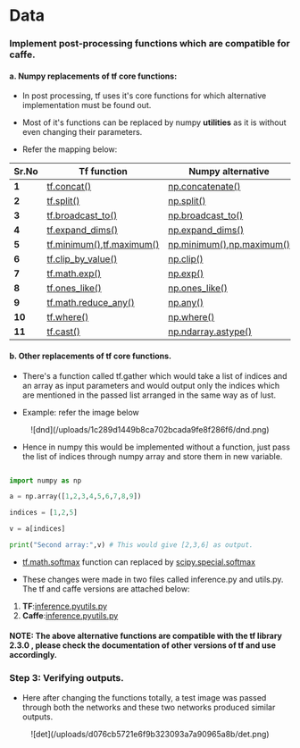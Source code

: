 # Data

### Implement post-processing functions which are compatible for caffe.

#### a. Numpy replacements of tf core functions:

* In post processing, tf uses it's core functions for which alternative implementation must be found out.

* Most of it's functions can be replaced by numpy **utilities** as it is without even changing their parameters.

* Refer the mapping below:

| Sr.No | Tf function | Numpy alternative |
| ------ | ------ | ------ |
| **1** | [tf.concat()](https://www.tensorflow.org/api_docs/python/tf/concat) | [np.concatenate()](https://numpy.org/doc/stable/reference/generated/numpy.concatenate.html)|
| **2** | [tf.split()](https://www.tensorflow.org/api_docs/python/tf/split) | [np.split()](https://numpy.org/doc/stable/reference/generated/numpy.split.html)|
| **3** | [tf.broadcast_to()](https://www.tensorflow.org/api_docs/python/tf/broadcast_to) |[np.broadcast_to()](https://docs.scipy.org/doc/numpy-1.14.0/reference/generated/numpy.broadcast_to.html)|
| **4** | [tf.expand_dims()](https://www.tensorflow.org/api_docs/python/tf/expand_dims)| [np.expand_dims()](https://numpy.org/doc/stable/reference/generated/numpy.expand_dims.html)|
| **5** | [tf.minimum()](https://www.tensorflow.org/api_docs/python/tf/math/minimum),[tf.maximum()](https://www.tensorflow.org/api_docs/python/tf/math/maximum)| [np.minimum()](https://numpy.org/doc/stable/reference/generated/numpy.minimum.html),[np.maximum()](https://numpy.org/doc/stable/reference/generated/numpy.maximum.html)|
| **6** | [tf.clip_by_value()](https://www.tensorflow.org/api_docs/python/tf/clip_by_value)| [np.clip()](https://numpy.org/doc/stable/reference/generated/numpy.split.html)|
| **7** | [tf.math.exp()](https://www.tensorflow.org/api_docs/python/tf/math/exp)| [np.exp()](https://numpy.org/doc/stable/reference/generated/numpy.exp.html)|
| **8** | [tf.ones_like()](https://www.tensorflow.org/api_docs/python/tf/ones_like)| [np.ones_like()](https://numpy.org/doc/stable/reference/generated/numpy.ones_like.html)|
| **9** | [tf.math.reduce_any()](https://www.tensorflow.org/api_docs/python/tf/math/reduce_any)| [np.any()](https://numpy.org/doc/stable/reference/generated/numpy.any.html)|
| **10** | [tf.where()](https://www.tensorflow.org/api_docs/python/tf/where)| [np.where()](https://numpy.org/doc/stable/reference/generated/numpy.where.html)|
| **11** | [tf.cast()](https://www.tensorflow.org/api_docs/python/tf/cast)| [np.ndarray.astype()](https://numpy.org/doc/stable/reference/generated/numpy.ndarray.astype.html)|


#### b. Other replacements of tf core functions.

* There's a function called tf.gather which would take a list of indices and an array as input parameters and would output only the indices which are mentioned in the passed list arranged in the same way as of lust.

* Example: refer the image below

<div align='center'>
![dnd](/uploads/1c289d1449b8ca702bcada9fe8f286f6/dnd.png)
</div>

* Hence in numpy this would be implemented without a function, just pass the list of indices through numpy array and store them in new variable.

```python

import numpy as np

a = np.array([1,2,3,4,5,6,7,8,9])

indices = [1,2,5]

v = a[indices]

print("Second array:",v) # This would give [2,3,6] as output.

```

* [tf.math.softmax](https://www.tensorflow.org/api_docs/python/tf/nn/softmax) function can replaced by [scipy.special.softmax](https://docs.scipy.org/doc/scipy/reference/generated/scipy.special.softmax.html)


* These changes were made in two files called inference.py and utils.py. The tf and caffe versions are attached below:  
1.  **TF**:[inference.py](/uploads/1bfe13ef9e1a9218c52afe4b0010aa46/inference.py)[utils.py](/uploads/2cc75482a8b10d9322455b7ef541387e/utils.py)  
2.  **Caffe**:[inference.py](/uploads/cea125986fe7162dddd4611c5fd5b509/inference.py)[utils.py](/uploads/b481a5490bbecf65fe8efc4f9619daef/utils.py)  

#### NOTE: The above alternative functions are compatible with the tf library 2.3.0 , please check the documentation of other versions of tf and use accordingly.

### Step 3: Verifying outputs.

* Here after changing the functions totally, a test image was passed through both the networks and these two networks produced similar outputs.

<div align='center'>
![det](/uploads/d076cb5721e6f9b323093a7a90965a8b/det.png)
</div>
